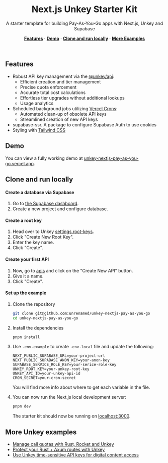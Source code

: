 <h1 align="center">Next.js Unkey Starter Kit</h1>

<p align="center">
 A starter template for building Pay-As-You-Go apps with Next.js, Unkey and Supabase
</p>

<p align="center">
  <a href="#features"><strong>Features</strong></a> ·
  <a href="#demo"><strong>Demo</strong></a> ·
  <a href="#clone-and-run-locally"><strong>Clone and run locally</strong></a> ·
  <a href="#more-unkey-examples"><strong>More Examples</strong></a>
</p>
<br/>

## Features

- Robust API key management via the [@unkey/api](https://www.unkey.com/docs/libraries/ts/sdk/overview):
  - Efficient creation and tier management
  - Precise quota enforcement
  - Accurate total cost calculations
  - Effortless tier upgrades without additional lookups
  - Usage analytics
- Scheduled background jobs utilizing [Vercel Crons](https://vercel.com/docs/cron-jobs):
  - Automated clean-up of obsolete API keys
  - Streamlined creation of new API keys
- supabase-ssr. A package to configure Supabase Auth to use cookies
- Styling with [Tailwind CSS](https://tailwindcss.com)

## Demo

You can view a fully working demo at [unkey-nextjs-pay-as-you-go.vercel.app](https://unkey-nextjs-pay-as-you-go.vercel.app/).

## Clone and run locally

#### Create a database via Supabase

1. Go to [the Supabase dashboard](https://database.new).
2. Create a new project and configure database.

#### Create a root key

1. Head over to Unkey [settings.root-keys](https://app.unkey.com/settings/root-key).
2. Click "Create New Root Key".
3. Enter the key name.
4. Click "Create".

#### Create your first API

1. Now, go to [apis](https://app.unkey.com/apis) and click on the "Create New API" button.
2. Give it a name.
3. Click "Create".

#### Set up the example

1. Clone the repository

   ```bash
   git clone git@github.com:unrenamed/unkey-nextjs-pay-as-you-go
   cd unkey-nextjs-pay-as-you-go
   ```

2. Install the dependencies

   ```bash
   pnpm install
   ```

3. Use `.env.example` to create `.env.local` file and update the following:

   ```
   NEXT_PUBLIC_SUPABASE_URL=your-project-url
   NEXT_PUBLIC_SUPABASE_ANON_KEY=your-anon-key
   SUPABASE_SERVICE_ROLE_KEY=your-serice-role-key
   UNKEY_ROOT_KEY=your-unkey-root-key
   UNKEY_API_ID=your-unkey-api-id
   CRON_SECRET=your-cron-secret
   ```

   You will find more info about where to get each variable in the file.

4. You can now run the Next.js local development server:

   ```bash
   pnpm dev
   ```

   The starter kit should now be running on [localhost:3000](http://localhost:3000/).

## More Unkey examples

- [Manage call quotas with Rust, Rocket and Unkey](https://github.com/unrenamed/unkey-rust-rocket)
- [Protect your Rust + Axum routes with Unkey](https://github.com/unrenamed/unkey-rust-axum)
- [Use Unkey time-sensitive API keys for digital content access](https://github.com/unrenamed/unkey-pdf-view)
